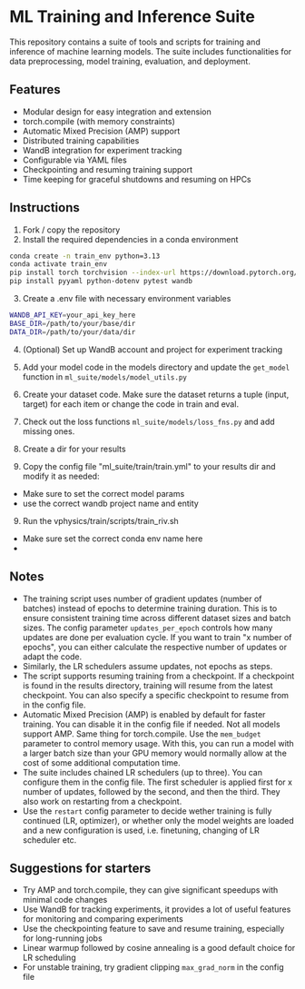 # ML Training and Inference Suite

This repository contains a suite of tools and scripts for training and inference of machine learning models.
The suite includes functionalities for data preprocessing, model training, evaluation, and deployment.

## Features
- Modular design for easy integration and extension
- torch.compile (with memory constraints)
- Automatic Mixed Precision (AMP) support
- Distributed training capabilities
- WandB integration for experiment tracking
- Configurable via YAML files
- Checkpointing and resuming training support
- Time keeping for graceful shutdowns and resuming on HPCs

## Instructions
1. Fork / copy the repository
2. Install the required dependencies in a conda environment

```bash
conda create -n train_env python=3.13
conda activate train_env
pip install torch torchvision --index-url https://download.pytorch.org/whl/cu129
pip install pyyaml python-dotenv pytest wandb
```

3. Create a .env file with necessary environment variables

```bash
WANDB_API_KEY=your_api_key_here
BASE_DIR=/path/to/your/base/dir
DATA_DIR=/path/to/your/data/dir
```

4. (Optional) Set up WandB account and project for experiment tracking
5. Add your model code in the models directory and update the ``get_model`` function in `ml_suite/models/model_utils.py`
6. Create your dataset code. Make sure the dataset returns a tuple (input, target) for each item or change the code in train and eval.
7. Check out the loss functions `ml_suite/models/loss_fns.py` and add missing ones.

7. Create a dir for your results
8. Copy the config file "ml_suite/train/train.yml" to your results dir and modify it as needed:
- Make sure to set the correct model params
- use the correct wandb project name and entity

9. Run the vphysics/train/scripts/train_riv.sh
- Make sure set the correct conda env name here
-

## Notes

- The training script uses number of gradient updates (number of batches) instead of epochs to determine training duration. This is to ensure consistent training time across different dataset sizes and batch sizes. The config parameter `updates_per_epoch` controls how many updates are done per evaluation cycle. If you want to train "x number of epochs", you can either calculate the respective number of updates or adapt the code.
- Similarly, the LR schedulers assume updates, not epochs as steps.
- The script supports resuming training from a checkpoint. If a checkpoint is found in the results directory, training will resume from the latest checkpoint. You can also specify a specific checkpoint to resume from in the config file.
- Automatic Mixed Precision (AMP) is enabled by default for faster training. You can disable it in the config file if needed. Not all models support AMP. Same thing for torch.compile. Use the ``mem_budget`` parameter to control memory usage. With this, you can run a model with a larger batch size than your GPU memory would normally allow at the cost of some additional computation time.
- The suite includes chained LR schedulers (up to three). You can configure them in the config file. The first scheduler is applied first for x number of updates, followed by the second, and then the third. They also work on restarting from a checkpoint.
- Use the ``restart`` config parameter to decide wether training is fully continued (LR, optimizer), or whether only the model weights are loaded and a new configuration is used, i.e. finetuning, changing of LR scheduler etc.


## Suggestions for starters

- Try AMP and torch.compile, they can give significant speedups with minimal code changes
- Use WandB for tracking experiments, it provides a lot of useful features for monitoring and comparing experiments
- Use the checkpointing feature to save and resume training, especially for long-running jobs
- Linear warmup followed by cosine annealing is a good default choice for LR scheduling
- For unstable training, try gradient clipping ``max_grad_norm`` in the config file